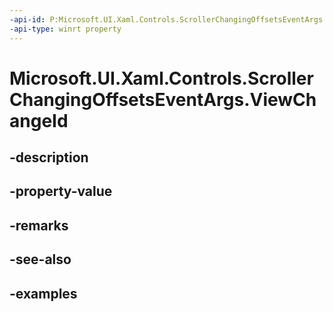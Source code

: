 ```yaml
---
-api-id: P:Microsoft.UI.Xaml.Controls.ScrollerChangingOffsetsEventArgs.ViewChangeId
-api-type: winrt property
---
```


<!-- Property syntax.
public int ViewChangeId { get; }
-->

# Microsoft.UI.Xaml.Controls.ScrollerChangingOffsetsEventArgs.ViewChangeId

## -description

## -property-value

## -remarks

## -see-also

## -examples

